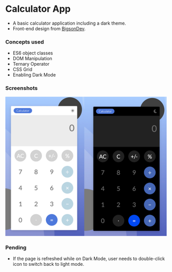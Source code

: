 # Calculator App

- A basic calculator application including a dark theme.
- Front-end design from [BigsonDev](https://bigsondev.com/projects/calculator-app-project/).

### Concepts used

- ES6 object classes
- DOM Manipulation
- Ternary Operator
- CSS Grid
- Enabling Dark Mode

### Screenshots

<img src="img/App-Image.jpg" alt="Porject Screenshots" style="width:800px" />

### Pending

- If the page is refreshed while on Dark Mode, user needs to double-click icon to switch back to light mode.
